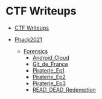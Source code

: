 # CTF Writeups

- [CTF Writeups](./README.md)

- [Phack2021]()
  - [Forensics]()
    - [Android_Cloud](./Phack2021/Forensics/Android_Cloud/README.md)
    - [Git_de_France](./Phack2021/Forensics/Git_de_France/README.md)
    - [Piraterie_Ep1](./Phack2021/Forensics/Piraterie_Ep1/README.md)
    - [Piraterie_Ep2](./Phack2021/Forensics/Piraterie_Ep2/README.md)
    - [Piraterie_Ep3](./Phack2021/Forensics/Piraterie_Ep3/README.md)
    - [READ_DEAD_Redemption](./Phack2021/Forensics/READ_DEAD_Redemption/README.md)

